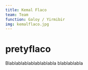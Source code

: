 ```yaml
---
title: Kemal Flaco
team: Team
function: Galoy / Yirmibir
img: kemalflaco.jpg
---
```


# pretyflaco
 
Blablablablablablablabla
blablablabla
